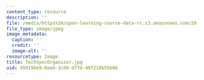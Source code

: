 ```yaml
---
content_type: resource
description: ''
file: /media/https%3A/open-learning-course-data-rc.s3.amazonaws.com/20-020-introduction-to-biological-engineering-design-spring-2009/95019bb90eeb3c00d77d40f218b55b86_TechSpecOrganizer.jpg
file_type: image/jpeg
image_metadata:
  caption: ''
  credit: ''
  image-alt: ''
resourcetype: Image
title: TechSpecOrganizer.jpg
uid: 95019bb9-0eeb-3c00-d77d-40f218b55b86
---
```

